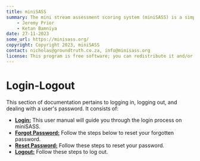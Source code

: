 ```yaml
---
title: miniSASS
summary: The mini stream assessment scoring system (miniSASS) is a simple and accessible citizen science tool for monitoring the water quality and health of stream and river systems. You collect a sample of aquatic macroinvertebrates (small, but large enough to see animals with no internal skeletons) from a site in a stream or river. The community of these aquatic macroinvertebrates present then tells you about the water quality and health of the stream or river based on the concept that different groups of aquatic macroinvertebrates have different tolerances and sensitivities to disturbance and pollution.
    - Jeremy Prior
    - Ketan Bamniya
date: 27-11-2023
some_url: https://minisass.org/
copyright: Copyright 2023, miniSASS
contact: nicholas@groundtruth.co.za, info@minisass.org
license: This program is free software; you can redistribute it and/or modify it under the terms of the GNU Affero General Public License as published by the Free Software Foundation; either version 3 of the License, or (at your option) any later version.
---
```


# Login-Logout

This section of documentation pertains to logging in, logging out, and dealing with a user's password. It consists of:

* **[Login:](./login.md)** This user manual will guide you through the login process on miniSASS.
* **[Forgot Password:](./forgot-password.md)** Follow the steps below to reset your forgotten password.
* **[Reset Password:](./reset-password-email.md)** Follow these steps to reset your password.
* **[Logout:](./logout.md)** Follow these steps to log out.
